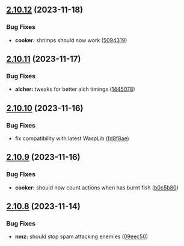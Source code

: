 ## [2.10.12](https://github.com/Torwent/wasp-free/compare/v2.10.11...v2.10.12) (2023-11-18)


### Bug Fixes

* **cooker:** shrimps should now work ([5094319](https://github.com/Torwent/wasp-free/commit/5094319647963210b151db80c6dabf3b5189f919))



## [2.10.11](https://github.com/Torwent/wasp-free/compare/v2.10.10...v2.10.11) (2023-11-17)


### Bug Fixes

* **alcher:** tweaks for better alch timings ([1445078](https://github.com/Torwent/wasp-free/commit/144507822f25b380dfb6f80405771dd2f51b8164))



## [2.10.10](https://github.com/Torwent/wasp-free/compare/v2.10.9...v2.10.10) (2023-11-16)


### Bug Fixes

* fix compatibility with latest WaspLib ([fd8f8ae](https://github.com/Torwent/wasp-free/commit/fd8f8ae3203cd24369732739e4d3c1c601c5c6e4))



## [2.10.9](https://github.com/Torwent/wasp-free/compare/v2.10.8...v2.10.9) (2023-11-16)


### Bug Fixes

* **cooker:** should now count actions when has burnt fish ([b0c5b80](https://github.com/Torwent/wasp-free/commit/b0c5b8079917e19395d255fc621ca4cc8b44a449))



## [2.10.8](https://github.com/Torwent/wasp-free/compare/v2.10.7...v2.10.8) (2023-11-14)


### Bug Fixes

* **nmz:** should stop spam attacking enemies ([09eec50](https://github.com/Torwent/wasp-free/commit/09eec5072024f153f197307b0c1ac62ebd9ea662))



